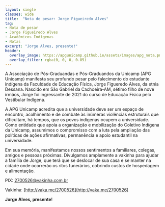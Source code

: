```yaml
---
layout: single
classes: wide
title:  "Nota de pesar: Jorge Figueiredo Alves"
tag:
- Nota de pesar
- Jorge Figueiredo Alves
- Acadêmicos Indígenas
- Notas
excerpt: "Jorge Alves, presente!"
header:
  overlay_image: https://apgunicamp.github.io/assets/images/apg_nota.png
  overlay_filter: rgba(0, 0, 0, 0.85)
---
```


A Associação de Pós-Graduandas e Pós-Graduandos da Unicamp (APG Unicamp) manifesta seu profundo pesar pelo falecimento do estudante indígena da Faculdade de Educação Física, Jorge Figueredo Alves, da etnia Dessana. Nascido em São Gabriel da Cachoeira-AM, sétimo filho de nove irmãos, Jorge foi ingressante de 2021 do curso de Educação Física pelo Vestibular Indígena. 

A APG Unicamp acredita que a universidade deve ser um espaço de encontro, acolhimento e de combate às inúmeras violências estruturais que dificultam, há tempos, que os povos indígenas ocupem a universidade. Como entidade que apoia a organização e mobilização do Coletivo Indígena da Unicamp, assumimos o compromisso com a luta pela ampliação das políticas de ações afirmativas, permanência e apoio estudantil na universidade. 

Em sua memória, manifestamos nossos sentimentos a familiares, colegas, amigos e pessoas próximas. Divulgamos amplamente a vakinha para ajudar a família de Jorge, que terá que se deslocar de sua casa e se manter na cidade onde ocorrerão os ritos funerários, cobrindo custos de hospedagem e alimentação. 

PIX: [2700526@vakinha.com.br](2700526@vakinha.com.br)

Vakinha: [http://vaka.me/2700526](http://vaka.me/2700526)

**Jorge Alves, presente!**
